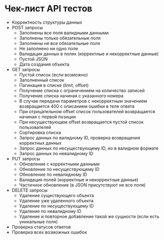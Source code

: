 # Чек-лист API тестов
* Корректность структуры данных
* POST запросы
  * Заполнены все поля валидными данными
  * Заполнены только обязательные поля
  * Заполнены не все обязательные поля
  * Не заполнено ни одно поле
  * Валидация данных в полях (корректные и некорректные данные)
  * Пустой JSON
  * Дата создания объекта
* GET запросы
  * Пустой список (если возможно)
  * Заполненный список
  * Пагинация в списке (limit, offset)
  * Получение списка с ограничением на количество записей
  * Получение списка начиная с указанного номера
  * В случае передачи параметров с некорректным значением возвращается 400 с описанием ошибки в теле ответа
  * При отрицательном offset список пользователей возвращается начиная с первой позиции
  * При несуществующем offset возвращается пустой список пользователей
  * Сортировка списка
  * Запрос данных по валидному ID, проверка возвращения корректных данных
  * Запрос данных по несуществующему ID, но в валидном формате
  * Запрос данных по невалидному ID
* PUT запросы
  * Обновление с корректными данными
  * Обновление по несуществующему ID
  * Обновление по невалидному ID
  * Валидация полей (корректные и некорректные данные)
  * Частичное обновление (в JSON присутствуют не все поля) 
* DELETE запросы
  * Удаление существующего объекта
  * Удаление уже удаленного объекта
  * Удаление по несуществующему ID
  * Удаление по невалидному ID
  * Удаление и повторное добавление такой же сущности (если есть уникальные поля)
* Проверка статусов ответов
* Проверка всех возможных ошибок
